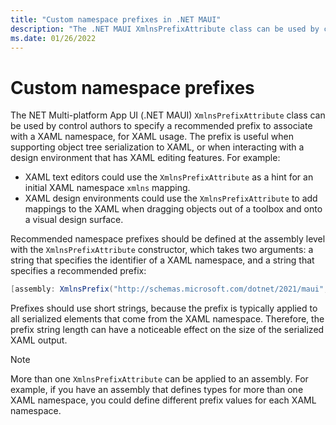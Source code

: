 ```yaml
---
title: "Custom namespace prefixes in .NET MAUI"
description: "The .NET MAUI XmlnsPrefixAttribute class can be used by control authors to specify a recommended prefix to associate with a XAML namespace, for XAML usage."
ms.date: 01/26/2022
---
```


# Custom namespace prefixes

The NET Multi-platform App UI (.NET MAUI) `XmlnsPrefixAttribute` class can be used by control authors to specify a recommended prefix to associate with a XAML namespace, for XAML usage. The prefix is useful when supporting object tree serialization to XAML, or when interacting with a design environment that has XAML editing features. For example:

- XAML text editors could use the `XmlnsPrefixAttribute` as a hint for an initial XAML namespace `xmlns` mapping.
- XAML design environments could use the `XmlnsPrefixAttribute` to add mappings to the XAML when dragging objects out of a toolbox and onto a visual design surface.

Recommended namespace prefixes should be defined at the assembly level with the `XmlnsPrefixAttribute` constructor, which takes two arguments: a string that specifies the identifier of a XAML namespace, and a string that specifies a recommended prefix:

```csharp
[assembly: XmlnsPrefix("http://schemas.microsoft.com/dotnet/2021/maui", "maui")]
```

Prefixes should use short strings, because the prefix is typically applied to all serialized elements that come from the XAML namespace. Therefore, the prefix string length can have a noticeable effect on the size of the serialized XAML output.

> [!NOTE]
> More than one `XmlnsPrefixAttribute` can be applied to an assembly. For example, if you have an assembly that defines types for more than one XAML namespace, you could define different prefix values for each XAML namespace.
